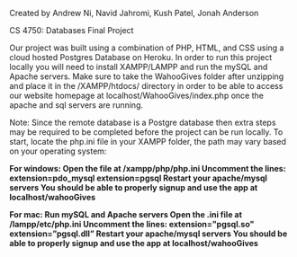 Created by Andrew Ni, Navid Jahromi, Kush Patel, Jonah Anderson

CS 4750: Databases
Final Project 

Our project was built using a combination of PHP, HTML, and CSS using a cloud hosted Postgres Database on Heroku. In order to run this project locally you will need to install XAMPP/LAMPP and run the mySQL and Apache servers. Make sure to take the WahooGives folder after unzipping and place it in the /XAMPP/htdocs/ directory in order to be able to access our website homepage at localhost/WahooGives/index.php once the apache and sql servers are running.

Note: Since the remote database is a Postgre database then extra steps may be required to be completed before the project can be run locally. To start, locate the php.ini file in your XAMPP folder, the path may vary based on your operating system:

**For windows: 
Open the file at /xampp/php/php.ini
Uncomment the lines:
extension=pdo_mysql
extension=pgsql
Restart your apache/mysql servers
You should be able to properly signup and use the app at localhost/wahooGives**

**For mac:
Run mySQL and Apache servers
Open the .ini file at /lampp/etc/php.ini
Uncomment the lines:
extension="pgsql.so"
extension=”pgsql.dll”
Restart your apache/mysql servers
You should be able to properly signup and use the app at localhost/wahooGives**

